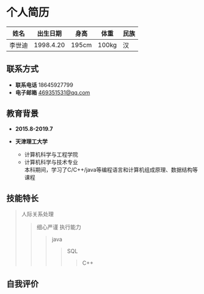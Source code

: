 个人简历
========
姓名|出生日期|身高|体重|民族|
---|---|---|---|---
李世迪|1998.4.20|195cm|100kg|汉

## 联系方式
- **联系电话** 18645927799
- **电子邮箱** 469351531@qq.com

## 教育背景
- **2015.8-2019.7**

- **天津理工大学** 
  * 计算机科学与工程学院  
   * 计算机科学与技术专业  
  本科期间，学习了C/C++/java等编程语言和计算机组成原理、数据结构等课程

## 技能特长
> 人际关系处理
>> 细心严谨
>> 执行能力
>>> java
>>>> SQL
>>>>> C++

## 自我评价
